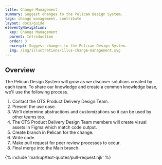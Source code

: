 ```yaml
---
title: Change Management
summary: Suggest changes to the Pelican Design System.
tags: change management, contribute
layout: docs/guide
eleventyNavigation:
  key: Change Management
  parent: Introduction
  order: 3
  excerpt: Suggest changes to the Pelican Design System.
  img: /img/illustrations/illus-change-management.svg
---
```


## Overview

The Pelican Design System will grow as we discover solutions created by each team. To share our knowledge and create a common knowledge base, we'll use the following process.

1. Contact the OTS Product Delivery Design Team.
1. Present the use case.
1. We’ll determine abstractions and customizations so it can be used by other teams too.
1. The OTS Product Delivery Design Team members will create visual assets in Figma which match code output.
1. Create branch in Pelican for the change.
1. Write code.
1. Make pull request for peer review processes to occur.
1. Final merge into the Main branch.

{% include 'markup/text-quotes/pull-request.njk' %}
